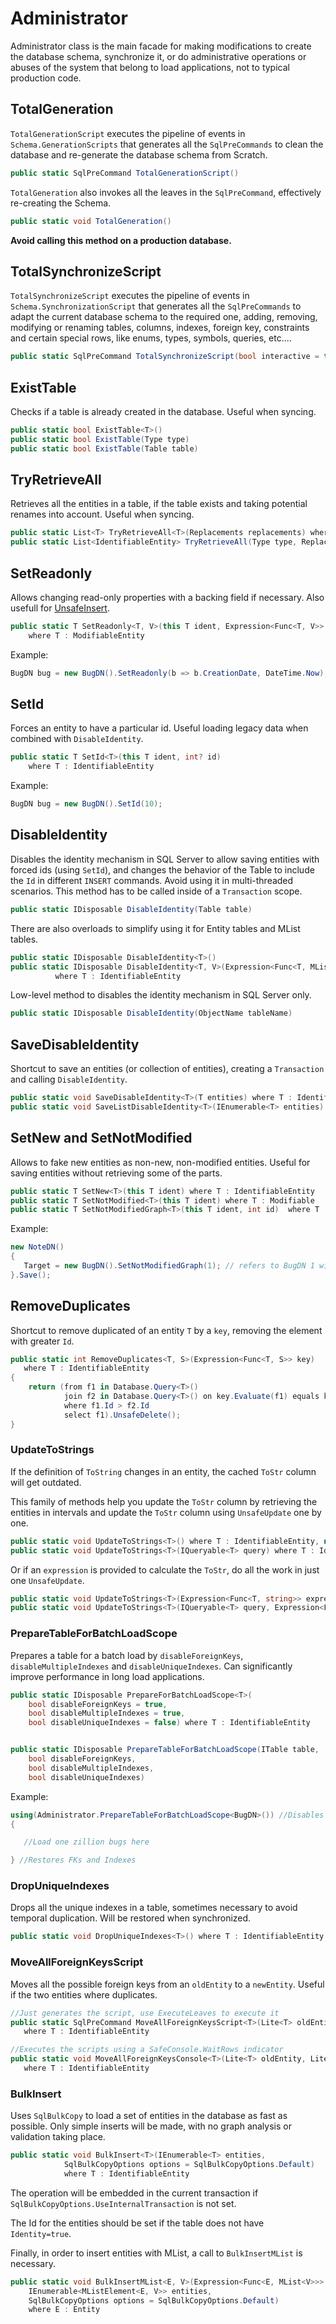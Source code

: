 # Administrator

Administrator class is the main facade for making modifications to create the database schema, synchronize it, or do administrative operations or abuses of the system that belong to load applications, not to typical production code.

## TotalGeneration 

`TotalGenerationScript` executes the pipeline of events in `Schema.GenerationScripts` that generates all the `SqlPreCommands` to clean the database and re-generate the database schema from Scratch.   


```C#
public static SqlPreCommand TotalGenerationScript()
```

`TotalGeneration` also invokes all the leaves in the `SqlPreCommand`, effectively re-creating the Schema. 

```C#
public static void TotalGeneration()
```

**Avoid calling this method on a production database.**


## TotalSynchronizeScript

`TotalSynchronizeScript` executes the pipeline of events in `Schema.SynchronizationScript` that generates all the `SqlPreCommands` to adapt the current database schema to the required one, adding, removing, modifying or renaming tables, columns, indexes, foreign key, constraints and certain special rows, like enums, types, symbols, queries, etc....  

```C#
public static SqlPreCommand TotalSynchronizeScript(bool interactive = true)
```

## ExistTable

Checks if a table is already created in the database. Useful when syncing.

```C#
public static bool ExistTable<T>()
public static bool ExistTable(Type type)
public static bool ExistTable(Table table)
```

## TryRetrieveAll

Retrieves all the entities in a table, if the table exists and taking potential renames into account. Useful when syncing. 

```C#
public static List<T> TryRetrieveAll<T>(Replacements replacements) where T : IdentifiableEntity
public static List<IdentifiableEntity> TryRetrieveAll(Type type, Replacements replacements)
```

## SetReadonly

Allows changing read-only properties with a backing field if necessary. Also usefull for [UnsafeInsert](Database.UnsafeInsert.md).  

```C#
public static T SetReadonly<T, V>(this T ident, Expression<Func<T, V>> readonlyProperty, V value)
    where T : ModifiableEntity
```

Example: 

```C#
BugDN bug = new BugDN().SetReadonly(b => b.CreationDate, DateTime.Now);
```

## SetId

Forces an entity to have a particular id. Useful loading legacy data when combined with `DisableIdentity`. 

```C#
public static T SetId<T>(this T ident, int? id)
    where T : IdentifiableEntity
```

Example: 

```C#
BugDN bug = new BugDN().SetId(10);
```


## DisableIdentity

Disables the identity mechanism in SQL Server to allow saving entities with forced ids (using `SetId`), and changes the behavior of the Table to include the `Id` in different `INSERT` commands. Avoid using it in multi-threaded scenarios. This method has to be called inside of a `Transaction` scope.   

```C#
public static IDisposable DisableIdentity(Table table)
```
There are also overloads to simplify using it for Entity tables and MList tables.  

```C#
public static IDisposable DisableIdentity<T>()
public static IDisposable DisableIdentity<T, V>(Expression<Func<T, MList<V>>> mListField)
          where T : IdentifiableEntity
```
Low-level method to disables the identity mechanism in SQL Server only. 

```C#
public static IDisposable DisableIdentity(ObjectName tableName)
```

## SaveDisableIdentity

Shortcut to save an entities (or collection of entities), creating a `Transaction` and calling `DisableIdentity`.

```C#
public static void SaveDisableIdentity<T>(T entities) where T : IdentifiableEntity
public static void SaveListDisableIdentity<T>(IEnumerable<T> entities) where T : IdentifiableEntity
```

## SetNew and SetNotModified
Allows to fake new entities as non-new, non-modified entities. Useful for saving entities without retrieving some of the parts. 

```C#
public static T SetNew<T>(this T ident) where T : IdentifiableEntity
public static T SetNotModified<T>(this T ident) where T : Modifiable
public static T SetNotModifiedGraph<T>(this T ident, int id)  where T : IdentifiableEntity
```

Example: 

```C#
new NoteDN()
{
   Target = new BugDN().SetNotModifiedGraph(1); // refers to BugDN 1 without retrieving it
}.Save();
```


## RemoveDuplicates

Shortcut to remove duplicated of an entity `T` by a `key`, removing the element with greater `Id`. 


```C#
public static int RemoveDuplicates<T, S>(Expression<Func<T, S>> key)
   where T : IdentifiableEntity
{
    return (from f1 in Database.Query<T>()
            join f2 in Database.Query<T>() on key.Evaluate(f1) equals key.Evaluate(f2)
            where f1.Id > f2.Id
            select f1).UnsafeDelete();
}
```


### UpdateToStrings

If the definition of `ToString` changes in an entity, the cached `ToStr` column will get outdated. 

This family of methods help you update the `ToStr` column by retrieving the entities in intervals and update the `ToStr` column using `UnsafeUpdate` one by one. 

```C#
public static void UpdateToStrings<T>() where T : IdentifiableEntity, new()
public static void UpdateToStrings<T>(IQueryable<T> query) where T : IdentifiableEntity, new()
```

Or if an `expression` is provided to calculate the `ToStr`, do all the work in just one `UnsafeUpdate`. 

```C#
public static void UpdateToStrings<T>(Expression<Func<T, string>> expression) where T : IdentifiableEntity, new()
public static void UpdateToStrings<T>(IQueryable<T> query, Expression<Func<T, string>> expression) where T : IdentifiableEntity, new()
```

### PrepareTableForBatchLoadScope

Prepares a table for a batch load by `disableForeignKeys`, `disableMultipleIndexes` and `disableUniqueIndexes`. Can significantly improve performance in long load applications. 

```C#
public static IDisposable PrepareForBatchLoadScope<T>(
	bool disableForeignKeys = true, 
    bool disableMultipleIndexes = true, 
    bool disableUniqueIndexes = false) where T : IdentifiableEntity


public static IDisposable PrepareTableForBatchLoadScope(ITable table, 
	bool disableForeignKeys, 
	bool disableMultipleIndexes, 
	bool disableUniqueIndexes)
```

Example: 

```C#
using(Administrator.PrepareTableForBatchLoadScope<BugDN>()) //Disables FKs and Indexes
{

   //Load one zillion bugs here

} //Restores FKs and Indexes
```

### DropUniqueIndexes

Drops all the unique indexes in a table, sometimes necessary to avoid temporal duplication. Will be restored when synchronized.  

```C#
public static void DropUniqueIndexes<T>() where T : IdentifiableEntity
```

### MoveAllForeignKeysScript

Moves all the possible foreign keys from an `oldEntity` to a `newEntity`. Useful if the two entities where duplicates.

```C#
//Just generates the script, use ExecuteLeaves to execute it
public static SqlPreCommand MoveAllForeignKeysScript<T>(Lite<T> oldEntity, Lite<T> newEntity)
   where T : IdentifiableEntity

//Executes the scripts using a SafeConsole.WaitRows indicator
public static void MoveAllForeignKeysConsole<T>(Lite<T> oldEntity, Lite<T> newEntity)
   where T : IdentifiableEntity
```

### BulkInsert

Uses `SqlBulkCopy` to load a set of entities in the database as fast as possible. Only simple inserts will be made, with no graph analysis or validation taking place.


```C#
public static void BulkInsert<T>(IEnumerable<T> entities, 
            SqlBulkCopyOptions options = SqlBulkCopyOptions.Default) 
            where T : IdentifiableEntity
```

The operation will be embedded in the current transaction if `SqlBulkCopyOptions.UseInternalTransaction` is not set.

The Id for the entities should be set if the table does not have `Identity=true`.

Finally, in order to insert entities with MList, a call to `BulkInsertMList` is necessary. 

```C#
public static void BulkInsertMList<E, V>(Expression<Func<E, MList<V>>> mListProperty,
    IEnumerable<MListElement<E, V>> entities,
    SqlBulkCopyOptions options = SqlBulkCopyOptions.Default)
    where E : Entity
```
